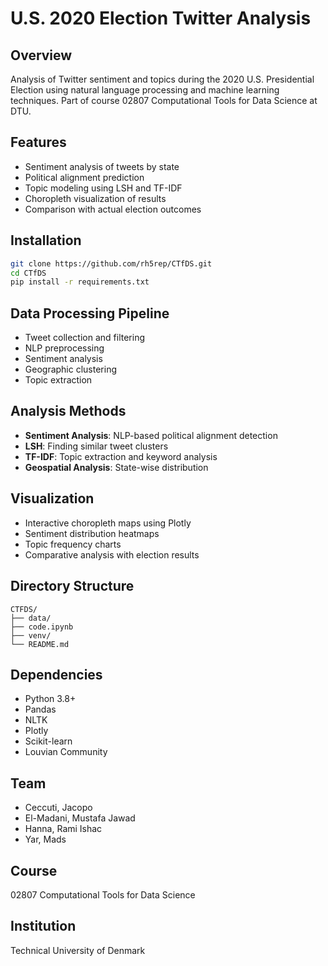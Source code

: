 # U.S. 2020 Election Twitter Analysis

## Overview
Analysis of Twitter sentiment and topics during the 2020 U.S. Presidential Election using natural language processing and machine learning techniques. Part of course 02807 Computational Tools for Data Science at DTU.

## Features
- Sentiment analysis of tweets by state
- Political alignment prediction
- Topic modeling using LSH and TF-IDF
- Choropleth visualization of results
- Comparison with actual election outcomes

## Installation
```bash
git clone https://github.com/rh5rep/CTfDS.git
cd CTfDS
pip install -r requirements.txt
```

## Data Processing Pipeline
- Tweet collection and filtering
- NLP preprocessing
- Sentiment analysis
- Geographic clustering
- Topic extraction

## Analysis Methods
- **Sentiment Analysis**: NLP-based political alignment detection
- **LSH**: Finding similar tweet clusters
- **TF-IDF**: Topic extraction and keyword analysis
- **Geospatial Analysis**: State-wise distribution

## Visualization
- Interactive choropleth maps using Plotly
- Sentiment distribution heatmaps
- Topic frequency charts
- Comparative analysis with election results

## Directory Structure
```
CTFDS/
├── data/
├── code.ipynb
├── venv/
└── README.md
```

## Dependencies
- Python 3.8+
- Pandas
- NLTK
- Plotly
- Scikit-learn
- Louvian Community

## Team
- Ceccuti, Jacopo
- El-Madani, Mustafa Jawad
- Hanna, Rami Ishac
- Yar, Mads

## Course
02807 Computational Tools for Data Science

## Institution
Technical University of Denmark
